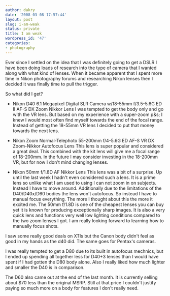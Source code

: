 ```yaml
---
author: dakry
date: '2008-03-08 17:57:44'
layout: post
slug: i-am-weak
status: private
title: I am weak
wordpress_id: '47'
categories:
- photography
---
```


Ever since I settled on the idea that I was definitely going to get a DSLR I
have been doing loads of research into the type of camera that I wanted along
with what kind of lenses. When it became apparent that I spent more time in
Nikon photography forums and researching Nikon lenses then I decided it was
finally time to pull the trigger.

So what did I get?

  * Nikon D40 6.1 Megapixel Digital SLR Camera w/18-55mm f/3.5-5.6G ED II AF-S DX Zoom Nikkor Lens
I was tempted to get the body only and go with the VR lens. But based on my
experience with a super-zoom p&s; I knew I would most often find myself
towards the end of the focal range. Instead of getting the 18-55mm VR lens I
decided to put that money towards the next lens.

  * Nikon Zoom Normal-Telephoto 55-200mm f/4-5.6G ED AF-S VR DX Zoom-Nikkor Autofocus Lens
This lens is super popular and considered a great deal. This combined with the
kit lens will give me a focal range of 18-200mm. In the future I may consider
investing in the 18-200mm VR, but for now I don't mind changing lenses.

  * Nikon 50mm f/1.8D AF Nikkor Lens
This lens was a bit of a surprise. Up until the last week I hadn't even
considered such a lens. It is a prime lens so unlike what I am used to using I
can not zoom in on subjects. Instead I have to move around. Additionally due
to the limitations of the D40/D40x/D60 bodies the lens won't autofocus. So
instead I have to manual focus everything. The more I thought about this the
more it excited me. The 50mm f/1.8D is one of the cheapest lenses you can buy
yet it is known for producing exceptionally sharp images. It is also a very
quick lens and functions very well low lighting conditions compared to the two
zoom lenses I got. I am really looking forward to learning how to manually
focus shots.

I saw some really good deals on XTIs but the Canon body didn't feel as good in
my hands as the d40 did. The same goes for Pentax's cameras.

I was really tempted to get a D80 due to its built in autofocus mechnics, but
I ended up spending all together less for D40+3 lenses than I would have spent
if I had gotten the D80 body alone. Also I really liked how much lighter and
smaller the D40 is in comparison.

The D60 also came out at the end of the last month. It is currently selling
about $70 less than the original MSRP. Still at that price I couldn't justify
paying so much more on a body for features I don't really need.

